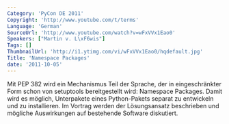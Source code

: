 ```yaml
---
Category: 'PyCon DE 2011'
Copyright: 'http://www.youtube.com/t/terms'
Language: 'German'
SourceUrl: 'http://www.youtube.com/watch?v=wFxVVx1Eao0'
Speakers: ["Martin v. L\xF6wis"]
Tags: []
ThumbnailUrl: 'http://i1.ytimg.com/vi/wFxVVx1Eao0/hqdefault.jpg'
Title: 'Namespace Packages'
date: '2011-10-05'
---
```

Mit PEP 382 wird ein Mechanismus Teil der Sprache, der in eingeschränkter Form schon von setuptools bereitgestellt wird: Namespace Packages. Damit wird es möglich, Unterpakete eines Python-Pakets separat zu entwickeln und zu installieren. Im Vortrag werden der Lösungsansatz beschrieben und mögliche Auswirkungen auf bestehende Software diskutiert.
